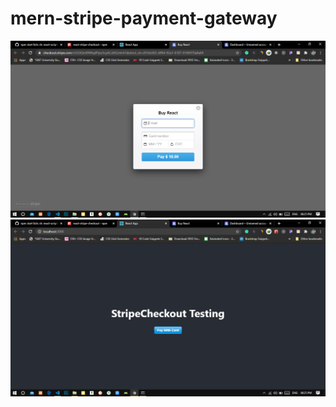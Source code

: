 # mern-stripe-payment-gateway

<img src="./Screenshot (90).png" alt="stripe_payment_gateway" >
<img src="./Screenshot (92).png" alt="stripe_payment_gateway" >

